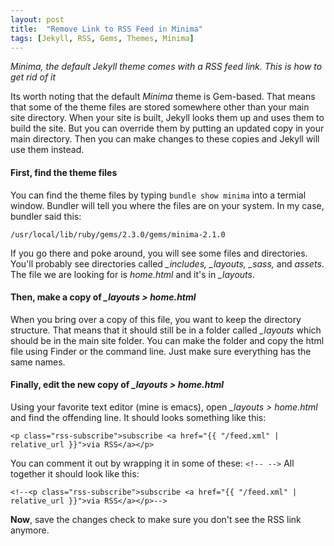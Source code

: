 ```yaml
---
layout: post
title:  "Remove Link to RSS Feed in Minima"
tags: [Jekyll, RSS, Gems, Themes, Minima]
---
```

*Minima, the default Jekyll theme comes with a RSS feed link. This is how to get rid of it*

Its worth noting that the default *Minima* theme is Gem-based. That means that some of the theme files are stored somewhere other than your main site directory. When your site is built, Jekyll looks them up and uses them to build the site. But you can override them by putting an updated copy in your main directory. Then you can make changes to these copies and Jekyll will use them instead. 

#### **First**, find the theme files
You can find the theme files by typing `bundle show minima` into a termial window. Bundler will tell you where the files are on your system. In my case, bundler said this:

`/usr/local/lib/ruby/gems/2.3.0/gems/minima-2.1.0`

If you go there and poke around, you will see some files and directories. You'll probably see directories called *_includes, _layouts, _sass,* and *assets*. The file we are looking for is *home.html* and it's in *_layouts*. 

#### **Then**, make a copy of *_layouts > home.html*
When you bring over a copy of this file, you want to keep the directory structure. That means that it should still be in a folder called *_layouts* which should be in the main site folder. You can make the folder and copy the html file using Finder or the command line. Just make sure everything has the same names.

#### **Finally**, edit the new copy of *_layouts > home.html*
Using your favorite text editor (mine is emacs), open *_layouts > home.html* and find the offending line. It should looks something like this:

`<p class="rss-subscribe">subscribe <a href="{{ "/feed.xml" | relative_url }}">via RSS</a></p>`

You can comment it out by wrapping it in some of these: `<!-- -->` All together it should look like this:

`<!--<p class="rss-subscribe">subscribe <a href="{{ "/feed.xml" | relative_url }}">via RSS</a></p>-->`

**Now**, save the changes check to make sure you don't see the RSS link anymore. 
